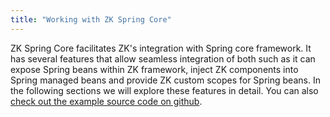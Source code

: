 ```yaml
---
title: "Working with ZK Spring Core"
---
```


ZK Spring Core facilitates ZK's integration with Spring core framework.
It has several features that allow seamless integration of both such as
it can expose Spring beans within ZK framework, inject ZK components
into Spring managed beans and provide ZK custom scopes for Spring beans.
In the following sections we will explore these features in detail. You
can also [check out the example source code on github](https://github.com/zkoss/zkspring/tree/master/zkspringessentials/zkspringcoresec).
